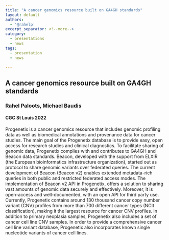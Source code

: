 ```yaml
---
title: "A cancer genomics resource built on GA4GH standards"
layout: default
authors:
  - '@rahelp'
excerpt_separator: <!--more-->
category:
  - presentations
  - news
tags:
  - presentation
  - news

---
```


## A cancer genomics resource built on GA4GH standards
### Rahel Paloots, Michael Baudis
#### CGC St Louis 2022

Progenetix is a cancer genomics resource that includes genomic profiling data as well as biomedical annotations and provenance data for cancer studies. 
The main goal of the Progenetix database is to provide easy, open access for research studies and clinical diagnostics. To facilitate sharing of 
genomic data, Progenetix complies with and contributes to GA4GH and Beacon data standards. Beacon, developed with the support from ELXIR 
(the European bioinformatics infrastructure organization), started out as protocol to share genomic variants over federated queries. The current 
development of Beacon (Beacon v2) enables extended metadata-rich queries in both public and restricted federated access modes. The implementation 
of Beacon v2 API in Progenetix, offers a solution to sharing vast amounts of genomic data securely and effectively. Moreover, it is open-access 
and well-documented, with an open API for third party use. Currently, Progenetix contains around 130 thousand cancer copy number variant (CNV) 
profiles from more than 700 different cancer types (NCIt classification), making it the largest resource for cancer CNV profiles. In addition to 
primary neoplasia samples, Progenetix also includes a set of cancer cell line CNV samples. In order to provide a comprehensive cancer cell line 
variant database, Progenetix also incorporates known single nucleotide variants of cancer cell lines.
